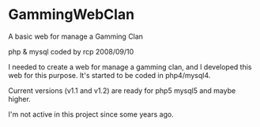 # GammingWebClan
A basic web for manage a Gamming Clan

php & mysql coded by rcp 2008/09/10  

I needed to create a web for manage a gamming clan, and I developed this web
for this purpose. It's started to be coded in php4/mysql4.

Current versions (v1.1 and v1.2) are ready for php5 mysql5 and maybe higher.

I'm not active in this project since some years ago.

